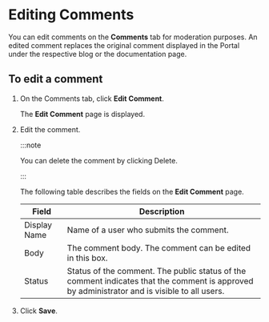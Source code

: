 ﻿---
sidebar_position: 2
---

# Editing Comments

<head>
  <meta name="guidename" content="API Management"/>
  <meta name="context" content="GUID-f3c16f61-672a-4026-b239-1e1227cb94df"/>
</head>

You can edit comments on the **Comments** tab for moderation purposes. An edited comment replaces the original comment displayed in the Portal under the respective blog or the documentation page.

## To edit a comment

1. On the Comments tab, click **Edit Comment**. 

   The **Edit Comment** page is displayed. 

2. Edit the comment. 

   :::note
   
   You can delete the comment by clicking Delete. 

   :::

   The following table describes the fields on the **Edit Comment** page. 

   |**Field** |**Description** |
   | -------- | --------- |
   |Display Name|Name of a user who submits the comment. |
   |Body|The comment body. The comment can be edited in this box. |
   |Status|Status of the comment. The public status of the comment indicates that the comment is approved by administrator and is visible to all users. |

3. Click **Save**. 
